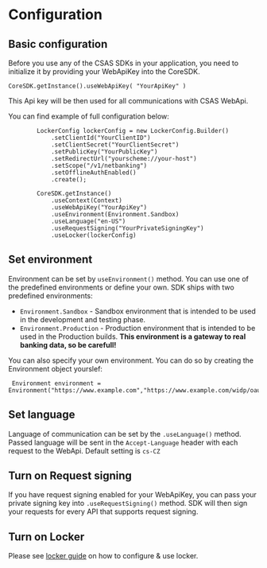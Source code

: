 # Configuration

## Basic configuration

Before you use any of the CSAS SDKs in your application, you need to initialize it by providing your WebApiKey into the CoreSDK.
```
CoreSDK.getInstance().useWebApiKey( "YourApiKey" )
```
This Api key will be then used for all communications with CSAS WebApi.

You can find example of full configuration below:
```
        LockerConfig lockerConfig = new LockerConfig.Builder()
            .setClientId("YourClientID")
            .setClientSecret("YourClientSecret")
            .setPublicKey("YourPublicKey")
            .setRedirectUrl("yourscheme://your-host")
            .setScope("/v1/netbanking")
            .setOfflineAuthEnabled()
            .create();

        CoreSDK.getInstance()
            .useContext(Context)
            .useWebApiKey("YourApiKey")
            .useEnvironment(Environment.Sandbox)
			.useLanguage("en-US")
            .useRequestSigning("YourPrivateSigningKey")
            .useLocker(lockerConfig)

```

## Set environment

Environment can be set by `useEnvironment()` method. You can use one of the predefined environments or define your own. SDK ships with two predefined environments:

* `Environment.Sandbox` - Sandbox environment that is intended to be used in the development and testing phase.
* `Environment.Production` - Production environment that is intended to be used in the Production builds. **This environment is a gateway to real banking data, so be carefull!**

You can also specify your own environment. You can do so by creating the Environment object yourslef:
```
 Environment environment = Environment("https://www.example.com","https://www.example.com/widp/oauth2"))
```
## Set language
Language of communication can be set by the `.useLanguage()` method. Passed language will be sent in the `Accept-Language` header with each request to the WebApi. Default setting is `cs-CZ`

## Turn on Request signing
If you have request signing enabled for your WebApiKey, you can pass your private signing key into `.useRequestSigning()` method. SDK will then sign your requests for every API that supports request signing.

## Turn on Locker
Please see [locker guide](locker.md) on how to configure & use locker.